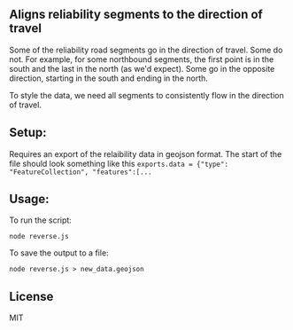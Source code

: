 ## Aligns reliability segments to the direction of travel

Some of the reliability road segments go in the direction of travel. Some do
not. For example, for some northbound segments, the first point is in the south
and the last in the north (as we'd expect). Some go in the opposite direction,
starting in the south and ending in the north.

To style the data, we need all segments to consistently flow in the direction
of travel.

## Setup:

Requires an export of the relaibility data in geojson format. The start of the
file should look something like this
`exports.data = {"type": "FeatureCollection", "features":[...`

## Usage:

To run the script:

`node reverse.js`

To save the output to a file:

`node reverse.js > new_data.geojson`

## License

MIT

